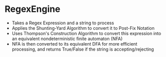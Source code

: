 # RegexEngine
- Takes a Regex Expression and a string to process
- Applies the Shunting-Yard Algorithm to convert it to Post-Fix Notation
- Uses Thompson's Construction Algorithm to convert this expression into an equivalent nondeterministic finite automaton (NFA)
- NFA is then converted to its equivalent DFA for more efficient processing, and returns True/False if the string is accepting/rejecting 
